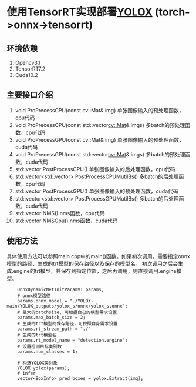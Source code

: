# 使用TensorRT实现部署[YOLOX](https://arxiv.org/pdf/2107.08430.pdf) (torch->onnx->tensorrt)

## 环境依赖

1. Opencv3.1
2. TensorRT7.2
3. Cuda10.2

## 主要接口介绍
1. void ProPrecessCPU(const cv::Mat& img) 单张图像输入的预处理函数，cpu代码
2. void ProPrecessCPU(const std::vector<cv::Mat>& imgs) 多batch的预处理函数，cpu代码
3. void ProPrecessGPU(const cv::Mat& img) 单张图像输入的预处理函数，cuda代码
4. void ProPrecessGPU(const std::vector<cv::Mat>& imgs) 多batch的预处理函数，cuda代码
5. std::vector<BoxInfo> PostProcessCPU() 单张图像输入的后处理函数，cpu代码
6. std::vector<std::vector<BoxInfo>> PostProcessCPUMutilBs() 多batch的后处理函数，cpu代码
7. std::vector<BoxInfo> PostProcessGPU() 单张图像输入的预处理函数，cuda代码
8. std::vector<std::vector<BoxInfo>> PostProcessGPUMutilBs() 多batch的后处理函数，cuda代码
9. std::vector<BoxInfo> NMS() nms函数，cpu代码
10. std::vector<BoxInfo> NMSGpu() nms函数，cuda代码

## 使用方法
具体使用方法可以参照main.cpp中的main()函数。如果初次调用，需要指定onnx模型的路径、生成的trt模型的保存路径以及保存的模型名。
初次调用之后会生成.engine的trt模型，并保存到指定位置，之后再调用，则直接调用.engine模型。
```
    OnnxDynamicNetInitParamV1 params;
    # onnx模型路径
    params.onnx_model = "./YOLOX-main/YOLOX_outputs/yolox_s/onnx/yolox_s.onnx";
    # 最大的batchsize, 可根据自己的模型需求设置
    params.max_batch_size = 2;
    # 生成的trt模型的保存路径，可按照自身需求设置
    params.rt_stream_path = "./"
    # 生成的trt模型名
    params.rt_model_name = "detection.engine";
    # 设置检测目标类别数
    params.num_classes = 1;

    # 构造YOLOX类对象
    YOLOX yolox(params);
    # infer
    vector<BoxInfo> pred_boxes = yolox.Extract(img);
```